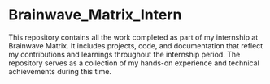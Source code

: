 # Brainwave_Matrix_Intern
This repository contains all the work completed as part of my internship at Brainwave Matrix. It includes projects, code, and documentation that reflect my contributions and learnings throughout the internship period. The repository serves as a collection of my hands-on experience and technical achievements during this time. 
